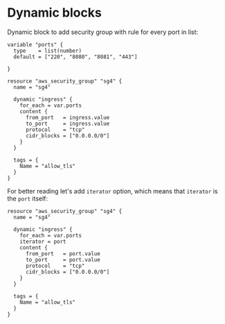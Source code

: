 # Dynamic blocks

Dynamic block to add security group with rule for every port in list:   

```hcl
variable "ports" {
  type    = list(number)
  default = ["220", "8080", "8081", "443"]

}

resource "aws_security_group" "sg4" {
  name = "sg4"

  dynamic "ingress" {
    for_each = var.ports
    content {
      from_port   = ingress.value
      to_port     = ingress.value
      protocol    = "tcp"
      cidr_blocks = ["0.0.0.0/0"]
    }
  }

  tags = {
    Name = "allow_tls"
  }
}

```

For better reading let's add `iterator` option, which means that `iterator` is the `port` itself:

```hcl
resource "aws_security_group" "sg4" {
  name = "sg4"

  dynamic "ingress" {
    for_each = var.ports
    iterator = port
    content {
      from_port   = port.value
      to_port     = port.value
      protocol    = "tcp"
      cidr_blocks = ["0.0.0.0/0"]
    }
  }

  tags = {
    Name = "allow_tls"
  }
}
```